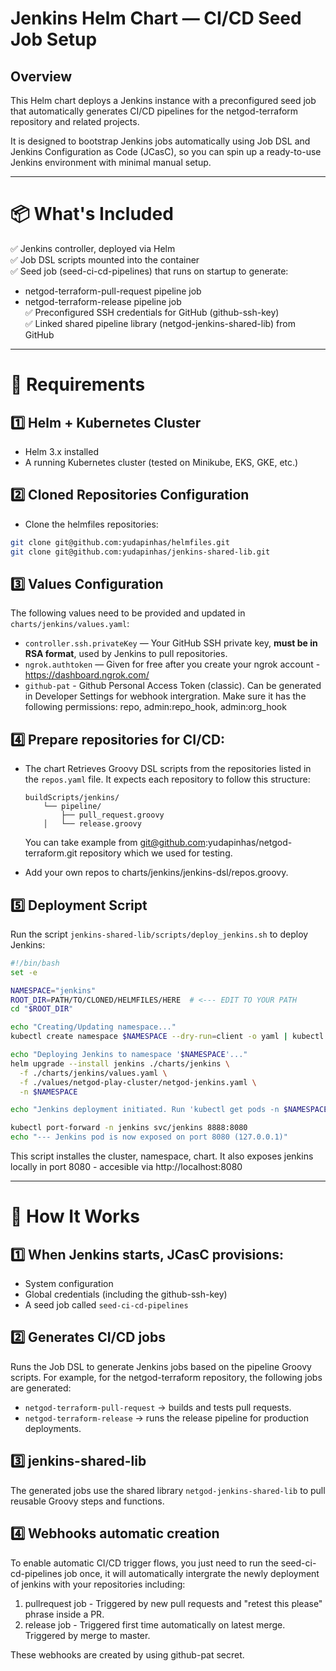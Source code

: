 # Jenkins Helm Chart — CI/CD Seed Job Setup

## Overview

This Helm chart deploys a Jenkins instance with a preconfigured seed job that automatically generates CI/CD pipelines for the netgod-terraform repository and related projects.

It is designed to bootstrap Jenkins jobs automatically using Job DSL and Jenkins Configuration as Code (JCasC), so you can spin up a ready-to-use Jenkins environment with minimal manual setup.

---

# 📦 What's Included

✅ Jenkins controller, deployed via Helm  
✅ Job DSL scripts mounted into the container  
✅ Seed job (seed-ci-cd-pipelines) that runs on startup to generate:
  - netgod-terraform-pull-request pipeline job
  - netgod-terraform-release pipeline job  
✅ Preconfigured SSH credentials for GitHub (github-ssh-key)  
✅ Linked shared pipeline library (netgod-jenkins-shared-lib) from GitHub

---

# 🔧 **Requirements**
## 1️⃣ Helm + Kubernetes Cluster
- Helm 3.x installed
- A running Kubernetes cluster (tested on Minikube, EKS, GKE, etc.)

## 2️⃣ Cloned Repositories Configuration
- Clone the helmfiles repositories:
```bash
git clone git@github.com:yudapinhas/helmfiles.git
git clone git@github.com:yudapinhas/jenkins-shared-lib.git
```

## 3️⃣ Values Configuration
The following values need to be provided and updated in `charts/jenkins/values.yaml`:
- `controller.ssh.privateKey` — Your GitHub SSH private key, **must be in RSA format**, used by Jenkins to pull repositories.
- `ngrok.authtoken` — Given for free after you create your ngrok account - https://dashboard.ngrok.com/
- `github-pat` - Github Personal Access Token (classic). Can be generated in Developer Settings for webhook intergration. Make sure it has the following permissions: repo, admin:repo_hook, admin:org_hook

## 4️⃣ Prepare repositories for CI/CD:
- The chart Retrieves Groovy DSL scripts from the repositories listed in the `repos.yaml` file.
  It expects each repository to follow this structure:
  ```
  buildScripts/jenkins/
      └── pipeline/
          ├── pull_request.groovy
      │   └── release.groovy
  ```

  You can take example from git@github.com:yudapinhas/netgod-terraform.git repository which we used for testing.
- Add your own repos to charts/jenkins/jenkins-dsl/repos.groovy.

## 5️⃣ Deployment Script
Run the script `jenkins-shared-lib/scripts/deploy_jenkins.sh` to deploy Jenkins:

```bash
#!/bin/bash
set -e

NAMESPACE="jenkins"
ROOT_DIR=PATH/TO/CLONED/HELMFILES/HERE  # <--- EDIT TO YOUR PATH
cd "$ROOT_DIR"

echo "Creating/Updating namespace..."
kubectl create namespace $NAMESPACE --dry-run=client -o yaml | kubectl apply -f -

echo "Deploying Jenkins to namespace '$NAMESPACE'..."
helm upgrade --install jenkins ./charts/jenkins \
  -f ./charts/jenkins/values.yaml \
  -f ./values/netgod-play-cluster/netgod-jenkins.yaml \
  -n $NAMESPACE

echo "Jenkins deployment initiated. Run 'kubectl get pods -n $NAMESPACE' to check status."

kubectl port-forward -n jenkins svc/jenkins 8888:8080
echo "--- Jenkins pod is now exposed on port 8080 (127.0.0.1)"
```
This script installes the cluster, namespace, chart. It also exposes jenkins locally in port 8080 - accesible via http://localhost:8080

---

# 🚀 How It Works

## 1️⃣ When Jenkins starts, JCasC provisions:
- System configuration
- Global credentials (including the github-ssh-key)
- A seed job called `seed-ci-cd-pipelines`

## 2️⃣ Generates CI/CD jobs
Runs the Job DSL to generate Jenkins jobs based on the pipeline Groovy scripts. For example, for the netgod-terraform repository, the following jobs are generated:
  - `netgod-terraform-pull-request` → builds and tests pull requests.
  - `netgod-terraform-release` → runs the release pipeline for production deployments.

## 3️⃣ jenkins-shared-lib
The generated jobs use the shared library `netgod-jenkins-shared-lib` to pull reusable Groovy steps and functions.

## 4️⃣ Webhooks automatic creation
To enable automatic CI/CD trigger flows, you just need to run the seed-ci-cd-pipelines job once, it will automatically intergrate the newly deployment of jenkins with your repositories including:
1. pullrequest job - Triggered by new pull requests and "retest this please" phrase inside a PR.
2. release job - Triggered first time automatically on latest merge. Triggered by merge to master.

These webhooks are created by using github-pat secret.

